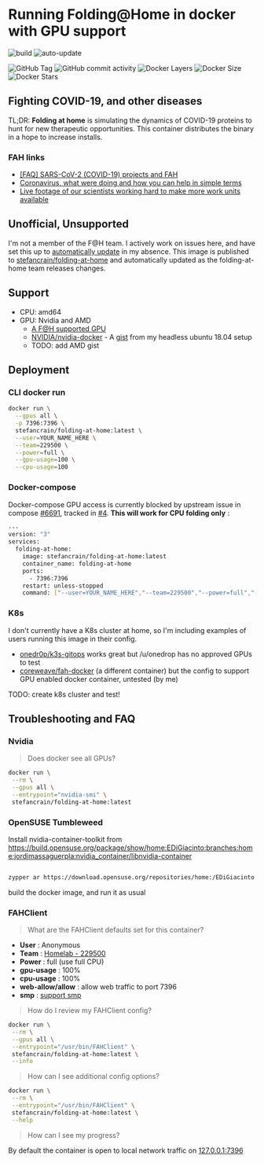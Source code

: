 # Running Folding@Home in docker with GPU support

![build](https://github.com/stefancrain/folding-at-home/workflows/folding-at-home/badge.svg)
![auto-update](https://github.com/stefancrain/folding-at-home/workflows/folding-at-home/badge.svg?event=schedule)

![GitHub Tag](https://badgen.net/github/tag/stefancrain/folding-at-home?icon=github&label=version)
![GitHub commit activity](https://badgen.net/github/last-commit/stefancrain/folding-at-home?icon=github&label=updated)
![Docker Layers](https://badgen.net/docker/pulls/stefancrain/folding-at-home?icon=docker&label=pulls)
![Docker Size](https://badgen.net/docker/size/stefancrain/folding-at-home/latest/amd64?icon=docker&label=latest)
![Docker Stars](https://badgen.net/docker/stars/stefancrain/folding-at-home?icon=docker)

## Fighting COVID-19, and other diseases

TL;DR: **Folding at home** is simulating the dynamics of COVID-19 proteins to hunt for new therapeutic opportunities. This container distributes the binary in a hope to increase installs.

### FAH links

- [[FAQ] SARS-CoV-2 (COVID-19) projects and FAH](https://foldingforum.org/viewtopic.php?f=24&t=32463)
- [Coronavirus, what were doing and how you can help in simple terms](https://foldingathome.org/2020/03/15/coronavirus-what-were-doing-and-how-you-can-help-in-simple-terms/)
- [Live footage of our scientists working hard to make more work units available](https://twitter.com/foldingathome/status/1239992073664765953)

## Unofficial, Unsupported

I'm not a member of the F@H team. I actively work on issues here, and have set this up to [automatically update](.github/workflows/schedule.yml) in my absence. This image is published to [stefancrain/folding-at-home](https://hub.docker.com/repository/docker/stefancrain/folding-at-home) and automatically updated as the folding-at-home team releases changes.

## Support

- CPU: amd64
- GPU: Nvidia and AMD
  - [A F@H supported GPU](https://apps.foldingathome.org/GPUs.txt)
  - [NVIDIA/nvidia-docker](https://github.com/NVIDIA/nvidia-docker) - A [gist](https://gist.github.com/stefancrain/0b4fe2ae29a15427a5d7040a9f7cdb5c) from my headless ubuntu 18.04 setup
  - TODO: add AMD gist

## Deployment

### CLI docker run

```bash
docker run \
  --gpus all \
  -p 7396:7396 \
  stefancrain/folding-at-home:latest \
  --user=YOUR_NAME_HERE \
  --team=229500 \
  --power=full \
  --gpu-usage=100 \
  --cpu-usage=100
```

### Docker-compose

Docker-compose GPU access is currently blocked by upstream issue in compose [#6691](https://github.com/docker/compose/issues/6691), tracked in [#4](https://github.com/stefancrain/folding-at-home/issues/4). **This will work for CPU folding only** :

```bash
---
version: "3"
services:
  folding-at-home:
    image: stefancrain/folding-at-home:latest
    container_name: folding-at-home
    ports:
      - 7396:7396
    restart: unless-stopped
    command: ["--user=YOUR_NAME_HERE","--team=229500","--power=full","--gpu=false","--cpu-usage=100"]
```

### K8s

I don't currently have a K8s cluster at home, so I'm including examples of users running this image in their config.

- [onedr0p/k3s-gitops](https://github.com/onedr0p/k3s-gitops/blob/master/deployments/default/folding-at-home/folding-at-home.yaml) works great but /u/onedrop has no approved GPUs to test
- [coreweave/fah-docker](https://github.com/coreweave/fah-docker/blob/master/kubernetes/folding-at-home-deployment.yaml) (a different container) but the config to support GPU enabled docker container, untested (by me)

TODO: create k8s cluster and test!

## Troubleshooting and FAQ

### Nvidia

> Does docker see all GPUs?

```bash
docker run \
 --rm \
 --gpus all \
 --entrypoint="nvidia-smi" \
 stefancrain/folding-at-home:latest
```
### OpenSUSE Tumbleweed

Install nvidia-container-toolkit from https://build.opensuse.org/package/show/home:EDiGiacinto:branches:home:jordimassaguerpla:nvidia_container/libnvidia-container

```sh

zypper ar https://download.opensuse.org/repositories/home:/EDiGiacinto:/branches:/home:/jordimassaguerpla:/nvidia_container/openSUSE_Tumbleweed/home:EDiGiacinto:branches:home:jordimassaguerpla:nvidia_container.repo

```

build the docker image, and run it as usual

### FAHClient

> What are the FAHClient defaults set for this container?

- **User** : Anonymous
- **Team** : [Homelab - 229500](https://stats.foldingathome.org/team/229500)
- **Power** : full (use full CPU)
- **gpu-usage** : 100%
- **cpu-usage** : 100%
- **web-allow/allow** : allow web traffic to port 7396
- **smp** : [support smp](https://foldingathome.org/2008/06/15/what-does-the-smp-core-do/)

> How do I review my FAHClient config?

```bash
docker run \
 --rm \
 --gpus all \
 --entrypoint="/usr/bin/FAHClient" \
 stefancrain/folding-at-home:latest \
 --info
```

> How can I see additional config options?

```bash
docker run \
 --rm \
 --entrypoint="/usr/bin/FAHClient" \
 stefancrain/folding-at-home:latest \
 --help
```

> How can I see my progress?

By default the container is open to local network traffic on [127.0.0.1:7396](http://127.0.0.1:7396/)
